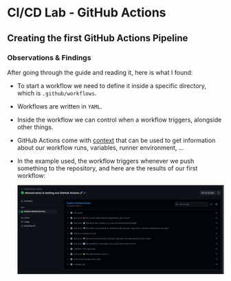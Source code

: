 # CI/CD Lab - GitHub Actions

## Creating the first GitHub Actions Pipeline

### Observations & Findings

After going through the guide and reading it, here is what I found:

* To start a workflow we need to define it inside a specific directory, which is `.github/workflows`.
* Workflows are written in `YAML`.
* Inside the workflow we can control when a workflow triggers, alongside other things.
* GitHub Actions come with [context](https://docs.github.com/en/actions/writing-workflows/choosing-what-your-workflow-does/accessing-contextual-information-about-workflow-runs) that can be used to get information about our workflow runs, variables, runner environment, ...
* In the example used, the workflow triggers whenever we push something to the repository, and here are the results of our first workflow:

    ![first workflow](src/first-workflow.png)

